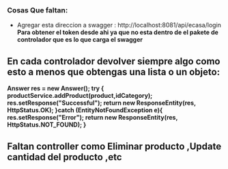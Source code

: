 ### Cosas Que faltan:

* Agregar esta direccion a swagger : http://localhost:8081/api/ecasa/login
**Para obtener el token desde ahi ya que no esta dentro de el pakete de controlador que es lo que carga el swagger**


## En cada controlador  devolver siempre algo como esto a menos que obtengas una lista o un objeto:

 **Answer res = new Answer();
  try {
  productService.addProduct(product,idCategory);
  res.setResponse("Successful");
  return new ResponseEntity<Answer>(res, HttpStatus.OK);
  }catch (EntityNotFoundException e){
  res.setResponse("Error");
  return new ResponseEntity<Answer>(res, HttpStatus.NOT_FOUND);
  }** 

##  Faltan controller como Eliminar producto ,Update cantidad del producto ,etc

